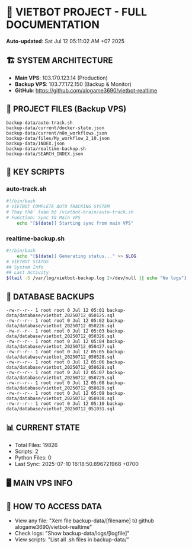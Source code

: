 # 🤖 VIETBOT PROJECT - FULL DOCUMENTATION
**Auto-updated**: Sat Jul 12 05:11:02 AM +07 2025

## 🏗️ SYSTEM ARCHITECTURE
- **Main VPS**: 103.170.123.14 (Production)
- **Backup VPS**: 103.77.172.150 (Backup & Monitor)
- **GitHub**: https://github.com/alogame3690/vietbot-realtime

## 📁 PROJECT FILES (Backup VPS)
```
backup-data/auto-track.sh
backup-data/current/docker-state.json
backup-data/current/n8n_workflows.json
backup-data/files/My_workflow_2_10.json
backup-data/INDEX.json
backup-data/realtime-backup.sh
backup-data/SEARCH_INDEX.json
```

## 🔧 KEY SCRIPTS
### auto-track.sh
```bash
#!/bin/bash
# VIETBOT COMPLETE AUTO TRACKING SYSTEM
# Thay thế toàn bộ /vietbot-brain/auto-track.sh
# Function: Sync từ Main VPS
    echo "[$(date)] Starting sync from main VPS"
```
### realtime-backup.sh
```bash
#!/bin/bash
    echo "[$(date)] Generating status..." >> $LOG
# VIETBOT STATUS
## System Info
## Last Activity
$(tail -5 /var/log/vietbot-backup.log 2>/dev/null || echo "No logs")
```

## 💾 DATABASE BACKUPS
```
-rw-r--r-- 1 root root 0 Jul 12 05:01 backup-data/database/vietbot_20250712_050125.sql
-rw-r--r-- 1 root root 0 Jul 12 05:02 backup-data/database/vietbot_20250712_050226.sql
-rw-r--r-- 1 root root 0 Jul 12 05:03 backup-data/database/vietbot_20250712_050326.sql
-rw-r--r-- 1 root root 0 Jul 12 05:04 backup-data/database/vietbot_20250712_050427.sql
-rw-r--r-- 1 root root 0 Jul 12 05:05 backup-data/database/vietbot_20250712_050528.sql
-rw-r--r-- 1 root root 0 Jul 12 05:06 backup-data/database/vietbot_20250712_050628.sql
-rw-r--r-- 1 root root 0 Jul 12 05:07 backup-data/database/vietbot_20250712_050729.sql
-rw-r--r-- 1 root root 0 Jul 12 05:08 backup-data/database/vietbot_20250712_050829.sql
-rw-r--r-- 1 root root 0 Jul 12 05:09 backup-data/database/vietbot_20250712_050930.sql
-rw-r--r-- 1 root root 0 Jul 12 05:10 backup-data/database/vietbot_20250712_051031.sql
```

## 📊 CURRENT STATE
- Total Files: 19826
- Scripts: 2
- Python Files: 0
- Last Sync: 2025-07-10 16:18:50.896721968 +0700

## 🖥️ MAIN VPS INFO


## 🚨 HOW TO ACCESS DATA
- View any file: "Xem file backup-data/[filename] từ github alogame3690/vietbot-realtime"
- Check logs: "Show backup-data/logs/[logfile]"
- View scripts: "List all .sh files in backup-data/"
